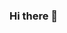 ### Hi there 👋

<!--
**alejoval/alejoval** is a ✨ _special_ ✨ repository because its `README.md` (this file) appears on your GitHub profile.

Freelance full-stack iOS & Android engineer

https://img.shields.io/static/v1?label=<LABEL>&message=<hola mensaje>&color=<red>


Here are some ideas to get you started:

- 🔭 I’m currently working on ...
- 🌱 I’m currently learning ...
- 👯 I’m looking to collaborate on ...
- 🤔 I’m looking for help with ...
- 💬 Ask me about ...
- 📫 How to reach me: ...
- 😄 Pronouns: ...
- ⚡ Fun fact: ...
-->
